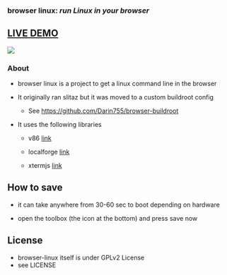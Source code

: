 ### **browser linux:** _run Linux in your browser_

## [LIVE DEMO](https://darin755.github.io/browser-linux/)

<img src="screednshot.png">

### About

 - browser linux is a project to get a linux command line in the browser

 - It originally ran slitaz but it was moved to a custom buildroot config

   - See https://github.com/Darin755/browser-buildroot

 - It uses the following libraries

   - v86 [link](https://github.com/copy/v86)

   - localforge [link](https://github.com/localForage/localForage)

   - xtermjs [link](https://github.com/xtermjs/xterm.js)

## How to save

 - it can take anywhere from 30-60 sec to boot depending on hardware

 - open the toolbox (the icon at the bottom) and press save now

## License

 - browser-linux itself is under GPLv2 License
 - see LICENSE
